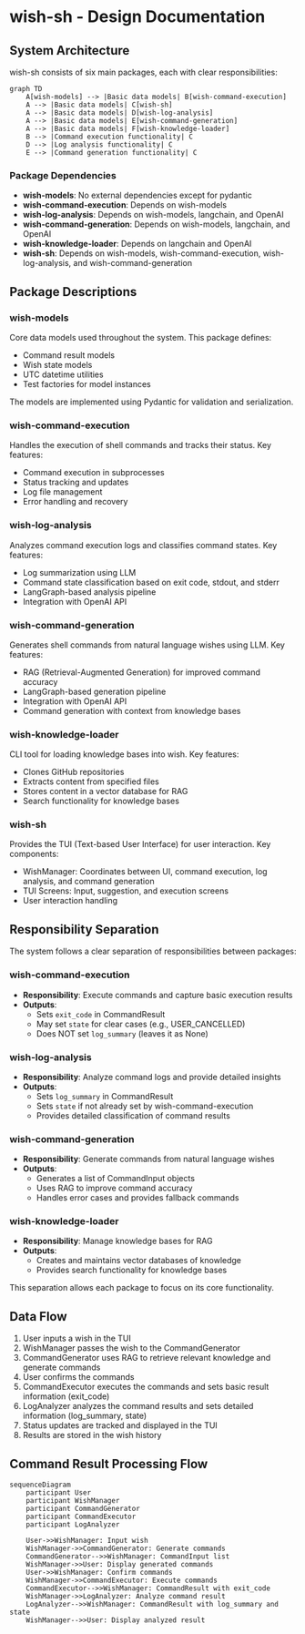 # wish-sh - Design Documentation

## System Architecture

wish-sh consists of six main packages, each with clear responsibilities:

```mermaid
graph TD
    A[wish-models] --> |Basic data models| B[wish-command-execution]
    A --> |Basic data models| C[wish-sh]
    A --> |Basic data models| D[wish-log-analysis]
    A --> |Basic data models| E[wish-command-generation]
    A --> |Basic data models| F[wish-knowledge-loader]
    B --> |Command execution functionality| C
    D --> |Log analysis functionality| C
    E --> |Command generation functionality| C
```

### Package Dependencies

- **wish-models**: No external dependencies except for pydantic
- **wish-command-execution**: Depends on wish-models
- **wish-log-analysis**: Depends on wish-models, langchain, and OpenAI
- **wish-command-generation**: Depends on wish-models, langchain, and OpenAI
- **wish-knowledge-loader**: Depends on langchain and OpenAI
- **wish-sh**: Depends on wish-models, wish-command-execution, wish-log-analysis, and wish-command-generation

## Package Descriptions

### wish-models

Core data models used throughout the system. This package defines:

- Command result models
- Wish state models
- UTC datetime utilities
- Test factories for model instances

The models are implemented using Pydantic for validation and serialization.

### wish-command-execution

Handles the execution of shell commands and tracks their status. Key features:

- Command execution in subprocesses
- Status tracking and updates
- Log file management
- Error handling and recovery

### wish-log-analysis

Analyzes command execution logs and classifies command states. Key features:

- Log summarization using LLM
- Command state classification based on exit code, stdout, and stderr
- LangGraph-based analysis pipeline
- Integration with OpenAI API

### wish-command-generation

Generates shell commands from natural language wishes using LLM. Key features:

- RAG (Retrieval-Augmented Generation) for improved command accuracy
- LangGraph-based generation pipeline
- Integration with OpenAI API
- Command generation with context from knowledge bases

### wish-knowledge-loader

CLI tool for loading knowledge bases into wish. Key features:

- Clones GitHub repositories
- Extracts content from specified files
- Stores content in a vector database for RAG
- Search functionality for knowledge bases

### wish-sh

Provides the TUI (Text-based User Interface) for user interaction. Key components:

- WishManager: Coordinates between UI, command execution, log analysis, and command generation
- TUI Screens: Input, suggestion, and execution screens
- User interaction handling

## Responsibility Separation

The system follows a clear separation of responsibilities between packages:

### wish-command-execution

- **Responsibility**: Execute commands and capture basic execution results
- **Outputs**:
  - Sets `exit_code` in CommandResult
  - May set `state` for clear cases (e.g., USER_CANCELLED)
  - Does NOT set `log_summary` (leaves it as None)

### wish-log-analysis

- **Responsibility**: Analyze command logs and provide detailed insights
- **Outputs**:
  - Sets `log_summary` in CommandResult
  - Sets `state` if not already set by wish-command-execution
  - Provides detailed classification of command results

### wish-command-generation

- **Responsibility**: Generate commands from natural language wishes
- **Outputs**:
  - Generates a list of CommandInput objects
  - Uses RAG to improve command accuracy
  - Handles error cases and provides fallback commands

### wish-knowledge-loader

- **Responsibility**: Manage knowledge bases for RAG
- **Outputs**:
  - Creates and maintains vector databases of knowledge
  - Provides search functionality for knowledge bases

This separation allows each package to focus on its core functionality.

## Data Flow

1. User inputs a wish in the TUI
2. WishManager passes the wish to the CommandGenerator
3. CommandGenerator uses RAG to retrieve relevant knowledge and generate commands
4. User confirms the commands
5. CommandExecutor executes the commands and sets basic result information (exit_code)
6. LogAnalyzer analyzes the command results and sets detailed information (log_summary, state)
7. Status updates are tracked and displayed in the TUI
8. Results are stored in the wish history

## Command Result Processing Flow

```mermaid
sequenceDiagram
    participant User
    participant WishManager
    participant CommandGenerator
    participant CommandExecutor
    participant LogAnalyzer
    
    User->>WishManager: Input wish
    WishManager->>CommandGenerator: Generate commands
    CommandGenerator-->>WishManager: CommandInput list
    WishManager->>User: Display generated commands
    User->>WishManager: Confirm commands
    WishManager->>CommandExecutor: Execute commands
    CommandExecutor-->>WishManager: CommandResult with exit_code
    WishManager->>LogAnalyzer: Analyze command result
    LogAnalyzer-->>WishManager: CommandResult with log_summary and state
    WishManager-->>User: Display analyzed result
```
